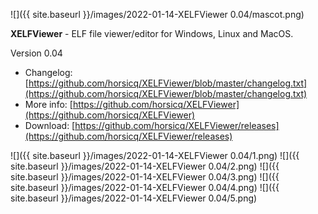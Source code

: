 ![]({{ site.baseurl }}/images/2022-01-14-XELFViewer 0.04/mascot.png)

**XELFViewer** - ELF file viewer/editor for Windows, Linux and MacOS.

Version 0.04

- Changelog: [https://github.com/horsicq/XELFViewer/blob/master/changelog.txt](https://github.com/horsicq/XELFViewer/blob/master/changelog.txt)
- More info: [https://github.com/horsicq/XELFViewer](https://github.com/horsicq/XELFViewer)
- Download: [https://github.com/horsicq/XELFViewer/releases](https://github.com/horsicq/XELFViewer/releases)

![]({{ site.baseurl }}/images/2022-01-14-XELFViewer 0.04/1.png)
![]({{ site.baseurl }}/images/2022-01-14-XELFViewer 0.04/2.png)
![]({{ site.baseurl }}/images/2022-01-14-XELFViewer 0.04/3.png)
![]({{ site.baseurl }}/images/2022-01-14-XELFViewer 0.04/4.png)
![]({{ site.baseurl }}/images/2022-01-14-XELFViewer 0.04/5.png)

